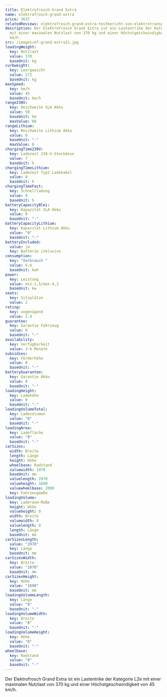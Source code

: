 ```yaml
---
title: Elektrofrosch Grand Extra
name: elektrofrosch-grand-extra
price: 3637
relatedReviews: elektrofrosch-grand-extra-testbericht-von-elektrotransporter-vergleich
description: Der Elektrofrosch Grand Extra ist ein Lastentrike der Kategorie L2e
  mit einer maximalen Nutzlast von 370 kg und einer Höchstgeschwindigkeit von 45
  km/h.
src: /images/ef-grand-extra31.jpg
loadingWeight:
  key: Nutzlast
  value: 370
  baseUnit: kg
curbweight:
  key: Leergewicht
  value: 272
  baseUnit: kg
maxSpeed:
  key: km/h
  value: 45
  baseUnit: km/h
range230V:
  key: Reichweite SLA Akku
  value: 50
  baseUnit: km
  maxValue: 68
rangeLithium:
  key: Reichweite Lithium Akku
  value: 0
  baseUnit: "-"
  maxValue: 0
chargingTime230V:
  key: Ladezeit 230-V-Steckdose
  value: 7
  baseUnit: h
chargingTimeLithium:
  key: Ladezeit Typ2 Ladekabel
  value: 0
  baseUnit: h
chargingTimeFast:
  key: Schnellladung
  value: 0
  baseUnit: h
batteryCapacityBlei:
  key: Kapazität SLA Akku
  value: 0
  baseUnit: "-"
batteryCapacityLithium:
  key: Kapazität Lithium Akku
  value: "0"
  baseUnit: "-"
batteryIncluded:
  value: ja
  key: Batterie inklusive
consumption:
  key: "Verbrauch "
  value: 6,6
  baseUnit: kwh
power:
  key: Leistung
  value: min-1,5/max-4,2
  baseUnit: kw
seats:
  key: Sitzplätze
  value: 2
rating:
  key: ungenügend
  value: 2.4
guarantee:
  key: Garantie Fahrzeug
  value: 0
  baseUnit: "-"
availability:
  key: Verfügbarkeit
  value: 3-6 Monate
subsidies:
  key: Förderhöhe
  value: 0
  baseUnit: "-"
batteryGuarantee:
  key: Garantie Akku
  value: 0
  baseUnit: "-"
loadingHeight:
  key: Ladehöhe
  value: 0
  baseUnit: "-"
loadingVolumeTotal:
  key: Ladevolumen
  value: "0"
  baseUnit: "-"
loadingArea:
  key: Ladefläche
  value: "0"
  baseUnit: "-"
carSizes:
  width: Breite
  length: Länge
  height: Höhe
  wheelbase: Radstand
  valuewidth: 1070
  baseUnit: mm
  valuelength: 2970
  valueheight: 1690
  valuewheelbase: 2000
  key: Fahrzeugmaße
loadingVolume:
  key: Laderaum-Maße
  height: Höhe
  valueheight: 0
  width: Breite
  valuewidth: 0
  valuelength: 0
  length: Länge
  baseUnit: mm
carSizesLength:
  value: "2970"
  key: Länge
  baseUnit: mm
carSizesWidth:
  key: Breite
  value: "1070"
  baseUnit: mm
carSizesHeight:
  key: Höhe
  value: "1690"
  baseUnit: mm
loadingVolumeLength:
  key: Länge
  value: "0"
  baseUnit: "-"
loadingVolumeWidth:
  key: Breite
  value: "0"
  baseUnit: "-"
loadingVolumeHeight:
  key: Höhe
  value: "0"
  baseUnit: "-"
wheelbase:
  key: Radstand
  value: "0"
  baseUnit: "-"
---
```

Der Elektrofrosch Grand Extra ist ein Lastentrike der Kategorie L2e mit einer maximalen Nutzlast von 370 kg und einer Höchstgeschwindigkeit von 45 km/h.